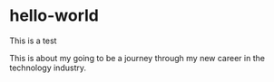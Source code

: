# hello-world
This is a test

This is about my going to be a journey through my new career in the technology industry.
